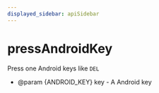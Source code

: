 ```yaml
---
displayed_sidebar: apiSidebar
---
```

# pressAndroidKey

Press one Android keys like `DEL`

   * @param {ANDROID_KEY} key - A Android key
